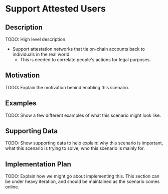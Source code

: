 # Support Attested Users  
## Description  
TODO: High level description.  
* Support attestation networks that tie on-chain accounts back to individuals in the real world.
  * This is needed to correlate people's actions for legal purposes.  

## Motivation  
TODO: Explain the motivation behind enabling this scenario.  

## Examples  
TODO: Show a few different examples of what this scenario might look like.  

## Supporting Data  
TODO: Show supporting data to help explain: why this scenario is important, what this scenario is trying to solve, who this scenario is mainly for.  

## Implementation Plan  
TODO: Explain how we might go about implementing this. This section can be under heavy iteration, and should be maintained as the scenario comes online.  
